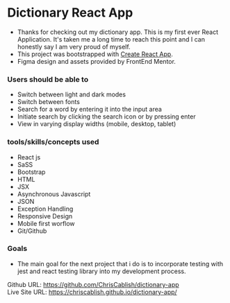 # Dictionary React App

- Thanks for checking out my dictionary app. This is my first ever React Application. It's taken me a long time to reach this point and I can honestly say I am very proud of myself.
- This project was bootstrapped with [Create React App](https://github.com/facebook/create-react-app).
- Figma design and assets provided by FrontEnd Mentor.

### Users should be able to

- Switch between light and dark modes
- Switch between fonts
- Search for a word by entering it into the input area
- Initiate search by clicking the search icon or by pressing enter
- View in varying display widths (mobile, desktop, tablet)

### tools/skills/concepts used

- React js
- SaSS
- Bootstrap
- HTML
- JSX
- Asynchronous Javascript
- JSON
- Exception Handling
- Responsive Design
- Mobile first worflow
- Git/Github

### Goals

- The main goal for the next project that i do is to incorporate testing with jest and react testing library into my development process.

Github URL: https://github.com/ChrisCablish/dictionary-app   
Live Site URL: https://chriscablish.github.io/dictionary-app/  
